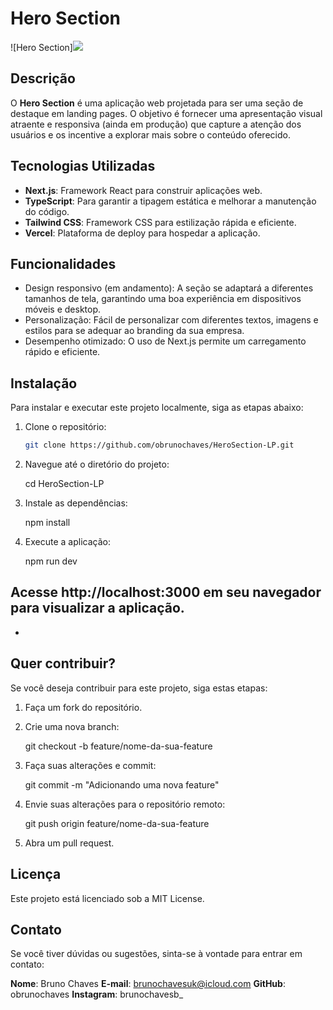 # Hero Section

![Hero Section]<img src="/img-captura.png">


## Descrição

O **Hero Section** é uma aplicação web projetada para ser uma seção de destaque em landing pages. O objetivo é fornecer uma apresentação visual atraente e responsiva (ainda em produção) que capture a atenção dos usuários e os incentive a explorar mais sobre o conteúdo oferecido.

## Tecnologias Utilizadas

- **Next.js**: Framework React para construir aplicações web.
- **TypeScript**: Para garantir a tipagem estática e melhorar a manutenção do código.
- **Tailwind CSS**: Framework CSS para estilização rápida e eficiente.
- **Vercel**: Plataforma de deploy para hospedar a aplicação.

## Funcionalidades

- Design responsivo (em andamento): A seção se adaptará a diferentes tamanhos de tela, garantindo uma boa experiência em dispositivos móveis e desktop.
- Personalização: Fácil de personalizar com diferentes textos, imagens e estilos para se adequar ao branding da sua empresa.
- Desempenho otimizado: O uso de Next.js permite um carregamento rápido e eficiente.

## Instalação

Para instalar e executar este projeto localmente, siga as etapas abaixo:

1. Clone o repositório:

   ```bash
   git clone https://github.com/obrunochaves/HeroSection-LP.git

   
2. Navegue até o diretório do projeto:

    cd HeroSection-LP

3. Instale as dependências:

    npm install

4. Execute a aplicação:

    npm run dev

Acesse http://localhost:3000 em seu navegador para visualizar a aplicação.
-
-
## Quer contribuir?

Se você deseja contribuir para este projeto, siga estas etapas:

1. Faça um fork do repositório.

2. Crie uma nova branch:

    git checkout -b feature/nome-da-sua-feature

3. Faça suas alterações e commit:

    git commit -m "Adicionando uma nova feature"

4. Envie suas alterações para o repositório remoto:

    git push origin feature/nome-da-sua-feature

5. Abra um pull request.

## Licença
Este projeto está licenciado sob a MIT License.

## Contato
Se você tiver dúvidas ou sugestões, sinta-se à vontade para entrar em contato:

**Nome**: Bruno Chaves
**E-mail**: brunochavesuk@icloud.com
**GitHub**: obrunochaves
**Instagram**: brunochavesb_